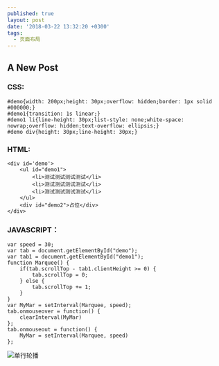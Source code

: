 ```yaml
---
published: true
layout: post
date: '2018-03-22 13:32:20 +0300'
tags:
  - 页面布局
---
```

## A New Post


### CSS:

```
#demo{width: 200px;height: 30px;overflow: hidden;border: 1px solid #000000;}
#demo1{transition: 1s linear;}
#demo1 li{line-height: 30px;list-style: none;white-space: nowrap;overflow: hidden;text-overflow: ellipsis;}
#demo div{height: 30px;line-height: 30px;}
```

### HTML:

```
<div id='demo'>
	<ul id="demo1">
		<li>测试测试测试测试</li>
		<li>测试测试测试测试</li>
		<li>测试测试测试测试</li>
	</ul>
	<div id="demo2">占位</div>
</div>
```

### JAVASCRIPT：

```
var speed = 30; 
var tab = document.getElementById("demo");
var tab1 = document.getElementById("demo1");
function Marquee() {
	if(tab.scrollTop - tab1.clientHeight >= 0) {
		tab.scrollTop = 0;
	} else {
		tab.scrollTop += 1;
	}
}
var MyMar = setInterval(Marquee, speed);
tab.onmouseover = function() {
	clearInterval(MyMar)
};
tab.onmouseout = function() {
	MyMar = setInterval(Marquee, speed)
};
```


![单行轮播]({{site.baseurl}}/assets/img/demo/201908/2019-08-31-15.37.gif)
